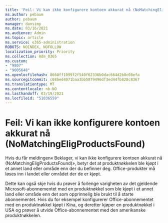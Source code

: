 ```yaml
---
title: 'Feil: Vi kan ikke konfigurere kontoen akkurat nå (NoMatchingEligProductsFound)'
ms.author: pebaum
author: pebaum
manager: dansimp
ms.date: 03/16/2021
ms.audience: Admin
ms.topic: article
ms.service: o365-administration
ROBOTS: NOINDEX, NOFOLLOW
localization_priority: Priority
ms.collection: Adm_O365
ms.custom:
- "9807"
- "9005648"
ms.openlocfilehash: 8660ff1099f2f540f62336b0dac664d2b0c08efa
ms.sourcegitcommit: c08bed4071baa3bb5879496df3ed44fb828c8367
ms.translationtype: MT
ms.contentlocale: nb-NO
ms.lasthandoff: 03/19/2021
ms.locfileid: "51036559"
---
```

# <a name="error-sorry-we-cant-set-up-your-account-right-now-nomatchingeligibleproductsfound"></a>Feil: Vi kan ikke konfigurere kontoen akkurat nå (NoMatchingEligProductsFound)

Hvis du får meldingen« Beklager, vi kan ikke konfigurere kontoen akkurat nå (NoMatchingEligProductsFound)», betyr det at produktnøkkelen ble kjøpt i et annet land eller område enn der du befinner deg. Office-produkter må løses inn i landet eller området der de er kjøpt.

Dette kan også skje hvis du prøver å forlenge varigheten av det gjeldende Microsoft-abonnementet med en produktnøkkel som ble kjøpt i et annet land eller område enn det som opprinnelig ble brukt til å starte abonnementet. Hvis du for eksempel konfigurerer Office-abonnementet med en produktnøkkel kjøpt i Kina, og deretter kjøper en produktnøkkel i USA og prøver å utvide Office-abonnementet med den amerikanske produktnøkkelen.